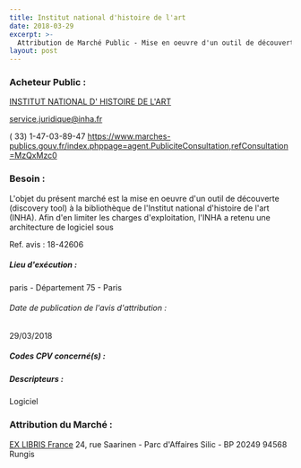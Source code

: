 ```yaml
---
title: Institut national d'histoire de l'art
date: 2018-03-29
excerpt: >-
  Attribution de Marché Public - Mise en oeuvre d'un outil de découverte associé à un résolveur de liens pour la bibliothèque de l'Institut national d'histoire de l'art
layout: post
---
```


### Acheteur Public : 
<a href="/acheteur-132/siren-197546880"> INSTITUT NATIONAL D' HISTOIRE DE L'ART</a><br/>



service.juridique@inha.fr

( 33) 1-47-03-89-47
https://www.marches-publics.gouv.fr/index.phppage=agent.PubliciteConsultation,refConsultation=MzQxMzc0
### Besoin :

L'objet du présent marché est la mise en oeuvre d'un outil de découverte (discovery tool) à la bibliothèque de l'Institut national d'histoire de l'art (INHA). Afin d'en limiter les charges d'exploitation, l'INHA a retenu une architecture de logiciel sous

Ref. avis : 18-42606


##### Lieu d'exécution :

paris - Département 75 - Paris

###### Date de publication de l'avis d'attribution : 
29/03/2018

##### Codes CPV concerné(s) :

##### Descripteurs :
Logiciel <br/>

### Attribution du Marché :
<a href="/entreprise-562/siren-449679604"> EX LIBRIS France</a>    24, rue Saarinen - Parc d'Affaires Silic - BP 20249 94568 Rungis <br/>
